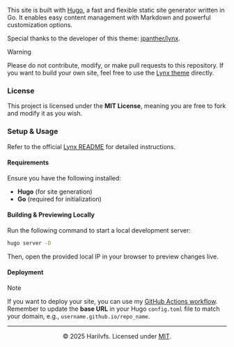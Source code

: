 This site is built with [Hugo](https://gohugo.io/), a fast and flexible static site generator written in Go. It enables easy content management with Markdown and powerful customization options.  

Special thanks to the developer of this theme: [jpanther/lynx](https://github.com/jpanther/lynx/).  

> [!WARNING]  
> Please do not contribute, modify, or make pull requests to this repository. If you want to build your own site, feel free to use the [Lynx theme](https://themes.gohugo.io/themes/lynx/) directly.  

### License  
This project is licensed under the **MIT License**, meaning you are free to fork and modify it as you wish.  

### Setup & Usage  
Refer to the official [Lynx README](https://github.com/jpanther/lynx?tab=readme-ov-file#lynx) for detailed instructions.  

#### Requirements  
Ensure you have the following installed:  
- **Hugo** (for site generation)  
- **Go** (required for initialization)  

#### Building & Previewing Locally  
Run the following command to start a local development server:  

```bash
hugo server -D
```  

Then, open the provided local IP in your browser to preview changes live.  

#### Deployment  
> [!NOTE]  
> If you want to deploy your site, you can use my [GitHub Actions workflow](https://github.com/harilvfs/links/blob/main/.github/workflows/hugo.yml).  
> Remember to update the **base URL** in your Hugo `config.toml` file to match your domain, e.g., `username.github.io/repo_name`.  

---

<div align="center">  

&copy; 2025 Harilvfs. Licensed under [MIT](https://github.com/harilvfs/links/blob/main/LICENSE).  
</div>  
